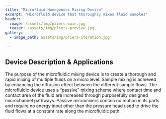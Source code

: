 ```yaml
---
title: "Microfluid Homogenous Mixing Device"
excerpt: "Microfluid device that thoroughly mixes fluid samples"
header:
  image: /assets/img/pliers-main.jpg
  teaser: /assets/img/pliers-preview.jpg
gallery:
  - image_path: assets/img/pliers-iteration.jpg
   
---
```



## Device Description & Applications
The purpose of the microfluidic mixing device is to create a thorough and rapid mixing of multiple fluids on a micro level. Sample mixing is achieved by enhancing the diffusion effect between the different sample flows. The microfluidic device uses a “passive” mixing scheme where contact time and contact area of the fluid are increased through purposefully designed microchannel pathways. Passive micromixers contain no motion in its parts and require no energy input other than the pressure head used to drive the fluid flows at a constant rate along the microfluidic path.
